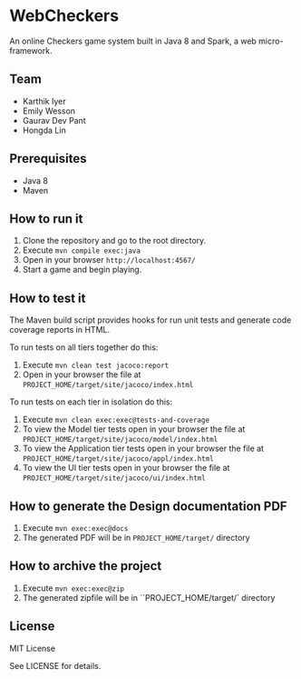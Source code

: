 # WebCheckers

An online Checkers game system built in Java 8 and Spark, a web micro-framework.


## Team

- Karthik Iyer
- Emily Wesson
- Gaurav Dev Pant
- Hongda Lin


## Prerequisites

- Java 8
- Maven


## How to run it

1. Clone the repository and go to the root directory.
2. Execute `mvn compile exec:java`
3. Open in your browser `http://localhost:4567/`
4. Start a game and begin playing.


## How to test it

The Maven build script provides hooks for run unit tests and generate code coverage
reports in HTML.

To run tests on all tiers together do this:

1. Execute `mvn clean test jacoco:report`
2. Open in your browser the file at `PROJECT_HOME/target/site/jacoco/index.html`

To run tests on each tier in isolation do this:

1. Execute `mvn clean exec:exec@tests-and-coverage`
2. To view the Model tier tests open in your browser the file at `PROJECT_HOME/target/site/jacoco/model/index.html`
3. To view the Application tier tests open in your browser the file at `PROJECT_HOME/target/site/jacoco/appl/index.html`
4. To view the UI tier tests open in your browser the file at `PROJECT_HOME/target/site/jacoco/ui/index.html`


## How to generate the Design documentation PDF

1. Execute `mvn exec:exec@docs`
2. The generated PDF will be in `PROJECT_HOME/target/` directory


## How to archive the project

1. Execute `mvn exec:exec@zip`
2. The generated zipfile will be in ``PROJECT_HOME/target/` directory

## License

MIT License

See LICENSE for details.
